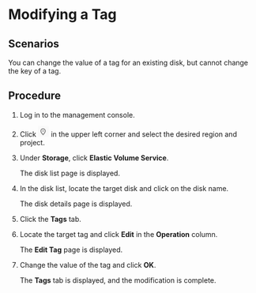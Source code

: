 # Modifying a Tag<a name="evs_01_0015"></a>

## Scenarios<a name="section6439903622216"></a>

You can change the value of a tag for an existing disk, but cannot change the key of a tag.

## Procedure<a name="section24415573222113"></a>

1.  Log in to the management console.
2.  Click  ![](figures/icon-region.png)  in the upper left corner and select the desired region and project.
3.  Under  **Storage**, click  **Elastic Volume Service**.

    The disk list page is displayed.

4.  In the disk list, locate the target disk and click on the disk name.

    The disk details page is displayed.

5.  Click the  **Tags**  tab.
6.  Locate the target tag and click  **Edit**  in the  **Operation**  column.

    The  **Edit Tag**  page is displayed.

7.  Change the value of the tag and click  **OK**.

    The  **Tags**  tab is displayed, and the modification is complete.


